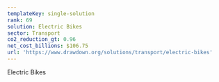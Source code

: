 ```yaml
---
templateKey: single-solution
rank: 69
solution: Electric Bikes
sector: Transport
co2_reduction_gt: 0.96
net_cost_billions: $106.75
url: 'https://www.drawdown.org/solutions/transport/electric-bikes'
---
```


Electric Bikes